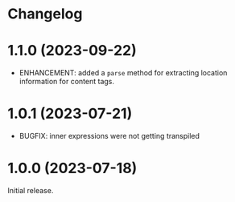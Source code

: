 # Changelog

# 1.1.0 (2023-09-22)

 - ENHANCEMENT: added a `parse` method for extracting location information for content tags.

# 1.0.1 (2023-07-21)

 - BUGFIX: inner expressions were not getting transpiled

# 1.0.0 (2023-07-18)

Initial release.